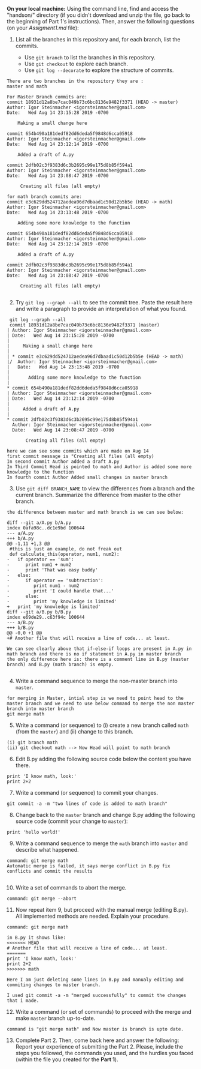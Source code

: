 **On your local machine:** Using the command line, find and access the "handson/" directory (if you didn't download and unzip the file, go back to the beginning of Part 1's instructions). Then, answer the following questions (on your *Assigment1.md* file):

1. List all the branches in this repository and, for each branch, list the commits.

    - Use `git branch` to list the branches in this repository.
    - Use `git checkout` to explore each branch.
    - Use `git log --decorate` to explore the structure of commits.

```
There are two branches in the repository they are :
master and math

For Master Branch commits are:
commit 18931d12a8be7cac049b73c6bc8136e9482f3371 (HEAD -> master)
Author: Igor Steinmacher <igorsteinmacher@gmail.com>
Date:   Wed Aug 14 23:15:28 2019 -0700

    Making a small change here

commit 654b490a181dedf82dd6deda5f9848d6cca05918
Author: Igor Steinmacher <igorsteinmacher@gmail.com>
Date:   Wed Aug 14 23:12:14 2019 -0700

    Added a draft of A.py

commit 2dfb02c3f9383d6c3b2695c99e175d8b85f594a1
Author: Igor Steinmacher <igorsteinmacher@gmail.com>
Date:   Wed Aug 14 23:08:47 2019 -0700

     Creating all files (all empty)
     
for math branch commits are:
commit e3c629dd524712aedea96d7dbaad1c50d12b5b5e (HEAD -> math)
Author: Igor Steinmacher <igorsteinmacher@gmail.com>
Date:   Wed Aug 14 23:13:48 2019 -0700

    Adding some more knowledge to the function

commit 654b490a181dedf82dd6deda5f9848d6cca05918
Author: Igor Steinmacher <igorsteinmacher@gmail.com>
Date:   Wed Aug 14 23:12:14 2019 -0700

    Added a draft of A.py

commit 2dfb02c3f9383d6c3b2695c99e175d8b85f594a1
Author: Igor Steinmacher <igorsteinmacher@gmail.com>
Date:   Wed Aug 14 23:08:47 2019 -0700

     Creating all files (all empty)


```

2. Try `git log --graph --all` to see the commit tree. Paste the result here and write a paragraph to provide an interpretation of what you found.
```
 git log --graph --all
 commit 18931d12a8be7cac049b73c6bc8136e9482f3371 (master)
| Author: Igor Steinmacher <igorsteinmacher@gmail.com>
| Date:   Wed Aug 14 23:15:28 2019 -0700
|
|     Making a small change here
|
| * commit e3c629dd524712aedea96d7dbaad1c50d12b5b5e (HEAD -> math)
|/  Author: Igor Steinmacher <igorsteinmacher@gmail.com>
|   Date:   Wed Aug 14 23:13:48 2019 -0700
|
|       Adding some more knowledge to the function
|
* commit 654b490a181dedf82dd6deda5f9848d6cca05918
| Author: Igor Steinmacher <igorsteinmacher@gmail.com>
| Date:   Wed Aug 14 23:12:14 2019 -0700
|
|     Added a draft of A.py
|
* commit 2dfb02c3f9383d6c3b2695c99e175d8b85f594a1
  Author: Igor Steinmacher <igorsteinmacher@gmail.com>
  Date:   Wed Aug 14 23:08:47 2019 -0700

       Creating all files (all empty)
       
here we can see some commits which are made on Aug 14 
first commit message is "Creating all files (all empty)
In second commit Author added a draft A.py 
In Third Commit Head is pointed to math and Author is added some more knowledge to the function
In fourth commit Author Added small changes in master branch 

```

3. Use `git diff BRANCH_NAME` to view the differences from a branch and the current branch. Summarize the difference from master to the other branch.

```
the difference between master and math branch is we can see below:

diff --git a/A.py b/A.py
index 0afa98c..dc1e9bd 100644
--- a/A.py
+++ b/A.py
@@ -1,11 +1,3 @@
 #this is just an example, do not freak out
 def calculate_this(operator, num1, num2):
-   if operator == 'sum':
-      print num1 + num2
-      print 'That was easy buddy'
-   else:
-      if operator == 'subtraction':
-         print num1 - num2
-         print 'I could handle that...'
-      else:
-         print 'my knowledge is limited'
+   print 'my knowledge is limited'
diff --git a/B.py b/B.py
index e69de29..c63f94c 100644
--- a/B.py
+++ b/B.py
@@ -0,0 +1 @@
+# Another file that will receive a line of code... at least.

We can see clearly above that if-else-if loops are present in A.py in math branch and there is no if statement in A.py in master branch
the only difference here is: there is a comment line in B.py (master branch) and B.py (math branch) is empty.


```

4. Write a command sequence to merge the non-master branch into `master`.

```
for merging in Master, intial step is we need to point head to the master branch and we need to use below command to merge the non master branch into master branch
git merge math

```


5. Write a command (or sequence) to (i) create a new branch called `math` (from the `master`) and (ii) change to this branch.

```
(i) git branch math
(ii) git checkout math --> Now Head will point to math branch 

```
   
6. Edit B.py adding the following source code below the content you have there.
```
print 'I know math, look:'
print 2+2
```

7. Write a command (or sequence) to commit your changes.
```
git commit -a -m "two lines of code is added to math branch"

```

8. Change back to the `master` branch and change B.py adding the following source code (commit your change to `master`):
```
print 'hello world!'
```

9. Write a command sequence to merge the `math` branch into `master` and describe what happened.
```
command: git merge math
Automatic merge is failed, it says merge conflict in B.py fix conflicts and commit the results    


```
   
10. Write a set of commands to abort the merge.
```
command: git merge --abort

```
   
11. Now repeat item 9, but proceed with the manual merge (editing B.py). All implemented methods are needed. Explain your procedure.
```
command: git merge math

in B.py it shows like:
<<<<<<< HEAD
# Another file that will receive a line of code... at least.
=======
print 'I know math, look:'
print 2+2
>>>>>>> math

Here I am just deleting some lines in B.py and manualy editing and commiting changes to master branch.

I used git commit -a -m "merged successfully" to commit the changes that i made.

```

12. Write a command (or set of commands) to proceed with the merge and make `master` branch up-to-date.
```
command is "git merge math" and Now master is branch is upto date.

```

13. Complete Part 2. Then, come back here and answer the following:
Report your experience of submitting the Part 2. Please, include the steps you followed, the commands you used, and the hurdles you faced (within the file you created for the **Part 1**).
```


```

